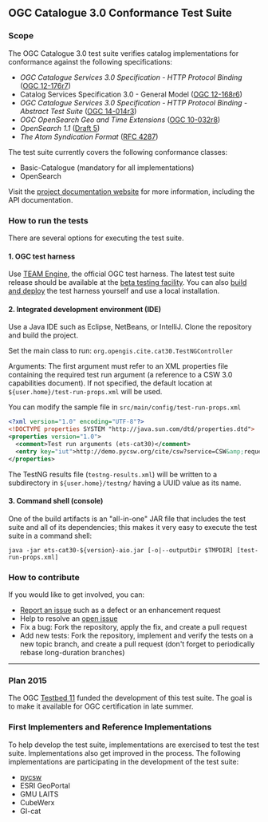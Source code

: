 ## OGC Catalogue 3.0 Conformance Test Suite

### Scope

The OGC Catalogue 3.0 test suite verifies catalog implementations for conformance 
against the following specifications:

* _OGC Catalogue Services 3.0 Specification - HTTP Protocol Binding_ 
([OGC 12-176r7](http://docs.opengeospatial.org/is/12-176r7/12-176r7.html))
* Catalog Services Specification 3.0 - General Model 
([OGC 12-168r6](https://portal.opengeospatial.org/files/?artifact_id=61522&version=1))
* _OGC Catalogue Services 3.0 Specification - HTTP Protocol Binding - Abstract Test Suite_ 
([OGC 14-014r3](https://portal.opengeospatial.org/files/?artifact_id=61520&version=1))
* _OGC OpenSearch Geo and Time Extensions_ 
([OGC 10-032r8](https://portal.opengeospatial.org/files/?artifact_id=56866&version=2))
* _OpenSearch 1.1_ ([Draft 5](http://www.opensearch.org/Specifications/OpenSearch/1.1))
* _The Atom Syndication Format_ ([RFC 4287](http://tools.ietf.org/html/rfc4287))

The test suite currently covers the following conformance classes:

* Basic-Catalogue (mandatory for all implementations)
* OpenSearch

Visit the [project documentation website](http://opengeospatial.github.io/ets-cat30/) 
for more information, including the API documentation.

### How to run the tests
There are several options for executing the test suite.

#### 1. OGC test harness

Use [TEAM Engine](https://github.com/opengeospatial/teamengine), the official OGC test harness.
The latest test suite release should be available at the [beta testing facility](http://cite.opengeospatial.org/te2/). 
You can also [build and deploy](https://github.com/opengeospatial/teamengine) the test 
harness yourself and use a local installation.

#### 2. Integrated development environment (IDE)
Use a Java IDE such as Eclipse, NetBeans, or IntelliJ.
Clone the repository and build the project.

Set the main class to run: `org.opengis.cite.cat30.TestNGController`

Arguments: The first argument must refer to an XML properties file containing the 
required test run argument (a reference to a CSW 3.0 capabilities document). If 
not specified, the default location at `${user.home}/test-run-props.xml` will be 
used.
   
You can modify the sample file in `src/main/config/test-run-props.xml`

```xml   
<?xml version="1.0" encoding="UTF-8"?>
<!DOCTYPE properties SYSTEM "http://java.sun.com/dtd/properties.dtd">
<properties version="1.0">
  <comment>Test run arguments (ets-cat30)</comment>
  <entry key="iut">http://demo.pycsw.org/cite/csw?service=CSW&amp;request=GetCapabilities</entry>
</properties>
```

The TestNG results file (`testng-results.xml`) will be written to a subdirectory
in `${user.home}/testng/` having a UUID value as its name.

#### 3. Command shell (console)

One of the build artifacts is an "all-in-one" JAR file that includes the test 
suite and all of its dependencies; this makes it very easy to execute the test 
suite in a command shell:

`java -jar ets-cat30-${version}-aio.jar [-o|--outputDir $TMPDIR] [test-run-props.xml]`

### How to contribute

If you would like to get involved, you can:

* [Report an issue](https://github.com/opengeospatial/ets-cat30/issues) such as a defect or 
an enhancement request
* Help to resolve an [open issue](https://github.com/opengeospatial/ets-cat30/issues?q=is%3Aopen)
* Fix a bug: Fork the repository, apply the fix, and create a pull request
* Add new tests: Fork the repository, implement and verify the tests on a new topic branch, 
and create a pull request (don't forget to periodically rebase long-duration branches)

-----
### Plan 2015

The OGC [Testbed 11](http://www.opengeospatial.org/projects/initiatives/testbed11) funded 
the development of this test suite. The goal is to make it available for OGC certification 
in late summer.

### First Implementers and Reference Implementations

To help develop the test suite, implementations are exercised to test the test suite. 
Implementations also get improved in the process. The following implementations are 
participating in the development of the test suite:

- [pycsw](http://pycsw.org/)
- ESRI GeoPortal
- GMU LAITS
- CubeWerx
- GI-cat
